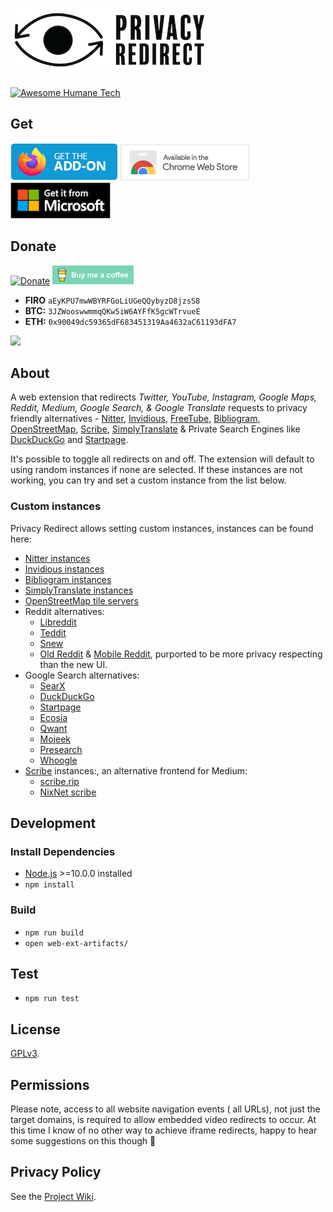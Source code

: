 # ![privacy-redirect](src/assets/images/logo-small.png)

[![Awesome Humane Tech](https://raw.githubusercontent.com/humanetech-community/awesome-humane-tech/main/humane-tech-badge.svg?sanitize=true)](https://github.com/humanetech-community/awesome-humane-tech)

## Get

[![Firefox Add-on](src/assets/images/badge-amo.png)](https://addons.mozilla.org/en-US/firefox/addon/privacy-redirect/)
[![Chrome Extension](src/assets/images/badge-chrome.png)](https://chrome.google.com/webstore/detail/privacy-redirect/pmcmeagblkinmogikoikkdjiligflglb)
[![Edge Extension](src/assets/images/badge-ms.png)](https://microsoftedge.microsoft.com/addons/detail/privacy-redirect/elnabkhcgpajchapppkhiaifkgikgihj)

## Donate

[![Donate](https://liberapay.com/assets/widgets/donate.svg)](https://liberapay.com/SimonBrazell/donate) [![Buy me a coffee](src/assets/images/buy-me-a-coffee.png)](https://www.buymeacoffee.com/SimonBrazell)

- **FIRO** `aEyKPU7mwWBYRFGoLiUGeQQybyzD8jzsS8`
- **BTC:** `3JZWooswwmmqQKw5iW6AYFfK5gcWTrvueE`
- **ETH:** `0x90049dc59365dF683451319Aa4632aC61193dFA7`

<img src="https://img.shields.io/liberapay/receives/SimonBrazell.svg?logo=liberapay">

## About

A web extension that redirects _Twitter, YouTube, Instagram, Google Maps, Reddit, Medium, Google Search, & Google Translate_ requests to privacy friendly alternatives - [Nitter](https://github.com/zedeus/nitter), [Invidious](https://github.com/iv-org/invidious), [FreeTube](https://github.com/FreeTubeApp/FreeTube), [Bibliogram](https://sr.ht/~cadence/bibliogram/), [OpenStreetMap](https://www.openstreetmap.org/), [Scribe](https://sr.ht/~edwardloveall/scribe/), [SimplyTranslate](https://git.sr.ht/~metalune/simplytranslate_web) & Private Search Engines like [DuckDuckGo](https://duckduckgo.com) and [Startpage](https://startpage.com).

It's possible to toggle all redirects on and off. The extension will default to using random instances if none are selected. If these instances are not working, you can try and set a custom instance from the list below.

### Custom instances

Privacy Redirect allows setting custom instances, instances can be found here:

- [Nitter instances](https://github.com/zedeus/nitter/wiki/Instances)
- [Invidious instances](https://docs.invidious.io/Invidious-Instances.md)
- [Bibliogram instances](https://git.sr.ht/~cadence/bibliogram-docs/tree/master/docs/Instances.md)
- [SimplyTranslate instances](https://git.sr.ht/~metalune/simplytranslate_web#list-of-instances)
- [OpenStreetMap tile servers](https://wiki.openstreetmap.org/wiki/Tile_servers)
- Reddit alternatives:
  - [Libreddit](https://github.com/spikecodes/libreddit#instances)
  - [Teddit](https://codeberg.org/teddit/teddit#instances)
  - [Snew](https://github.com/snew/snew)
  - [Old Reddit](https://old.reddit.com) & [Mobile Reddit](https://i.reddit.com), purported to be more privacy respecting than the new UI.
- Google Search alternatives:
  - [SearX](https://searx.github.io/searx/)
  - [DuckDuckGo](https://duckduckgo.com)
  - [Startpage](https://startpage.com)
  - [Ecosia](https://www.ecosia.org)
  - [Qwant](https://www.qwant.com)
  - [Mojeek](https://www.mojeek.com)
  - [Presearch](https://www.presearch.org)
  - [Whoogle](https://benbusby.com/projects/whoogle-search/)
- [Scribe](https://sr.ht/~edwardloveall/scribe/) instances:, an alternative frontend for Medium:
  - [scribe.rip](https://scribe.rip/)
  - [NixNet scribe](scribe.nixnet.services/)

## Development

### Install Dependencies

- [Node.js](https://nodejs.org/) >=10.0.0 installed
- `npm install`

### Build

- `npm run build`
- `open web-ext-artifacts/`

## Test

- `npm run test`

## License

[GPLv3](LICENSE).

## Permissions

Please note, access to all website navigation events ( all URLs), not just the target domains, is required to allow embedded video redirects to occur. At this time I know of no other way to achieve iframe redirects, happy to hear some suggestions on this though 🙂

## Privacy Policy

See the [Project Wiki](https://github.com/SimonBrazell/privacy-redirect/wiki/Privacy-Policy).
